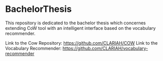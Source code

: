 # BachelorThesis

This repository is dedicated to the bachelor thesis which concernes extending CoW tool with an intelligent interface based on the vocabulary recommender.

Link to the Cow Repository: https://github.com/CLARIAH/COW
Link to the Vocabulary Recommender: https://github.com/CLARIAH/vocabulary-recommender
